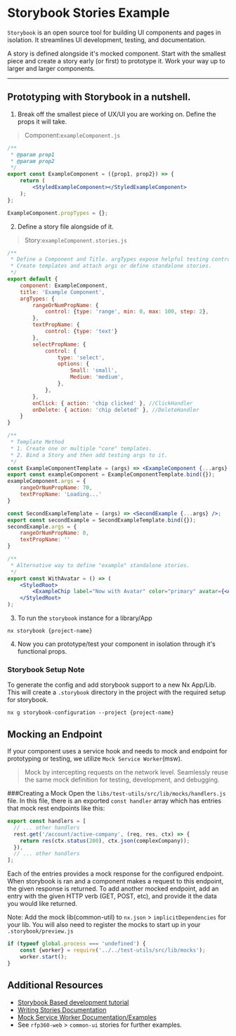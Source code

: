 # Storybook Stories Example

`Storybook` is an open source tool for building UI components and pages in isolation. 
It streamlines UI development, testing, and documentation.

A story is defined alongside it's mocked component. 
Start with the smallest piece and create a story early (or first) to prototype it.
Work your way up to larger and larger components.

---

## Prototyping with Storybook in a nutshell.

1. Break off the smallest piece of UX/UI you are working on. Define the props it will take.
> Component:`exampleComponent.js` 
```jsx
/**
 * @param prop1
 * @param prop2
 */
export const ExampleComponent = ({prop1, prop2}) => {
    return (
        <StyledExampleComponent></StyledExampleComponent>
    );
};

ExampleComponent.propTypes = {};
```


2. Define a story file alongside of it.
> Story:`exampleComponent.stories.js`

```jsx
/**
 * Define a Component and Title. argTypes expose helpful testing controls in Storybook.
 * Create templates and attach args or define standalone stories.
 */
export default {
    component: ExampleComponent,
    title: 'Example Component',
    argTypes: {
        rangeOrNumPropName: {
            control: {type: 'range', min: 0, max: 100, step: 2},
        },
        textPropName: {
            control: {type: 'text'}
        },
        selectPropName: {
            control: {
                type: 'select',
                options: {
                    Small: 'small',
                    Medium: 'medium',
                },
            },
        },
        onClick: { action: 'chip clicked' }, //ClickHandler
        onDelete: { action: 'chip deleted' }, //DeleteHandler
    }
}

/**
 * Template Method
 * 1. Create one or multiple "core" templates.
 * 2. Bind a Story and then add testing args to it.
 */
const ExampleComponentTemplate = (args) => <ExampleComponent {...args} />;
export const exampleComponent = ExampleComponentTemplate.bind({});
exampleComponent.args = {
    rangeOrNumPropName: 70,
    textPropName: 'Loading...'
}

const SecondExampleTemplate = (args) => <SecondExample {...args} />;
export const secondExample = SecondExampleTemplate.bind({});
secondExample.args = {
    rangeOrNumPropName: 0,
    textPropName: ''
}

/**
 * Alternative way to define "example" standalone stories.
 */
export const WithAvatar = () => (
    <StyledRoot>
        <ExampleChip label="Now with Avatar" color="primary" avatar={<Avatar>M</Avatar>} />
    </StyledRoot>
);
```

3. To run the `storybook` instance for a library/App
````
nx storybook {project-name}
````
4. Now you can prototype/test your component in isolation through it's functional props.

### Storybook Setup Note
To generate the config and add storybook support to a new Nx App/Lib.
This will create a `.storybook` directory in the project with the required setup for storybook.
````
nx g storybook-configuration --project {project-name}
````


## Mocking an Endpoint
If your component uses a service hook and needs to mock and endpoint for prototyping or testing, we utilize `Mock Service Worker`(msw). 
>Mock by intercepting requests on the network level. Seamlessly reuse the same mock definition for testing, development, and debugging.

###Creating a Mock
Open the `libs/test-utils/src/lib/mocks/handlers.js` file. In this file, there is an exported `const handler` array which has entries that mock rest endpoints like this:

```js
export const handlers = [
  // ... other handlers
  rest.get('/account/active-company', (req, res, ctx) => {
    return res(ctx.status(200), ctx.json(complexCompany));
  }),
  // ... other handlers
];
```

Each of the entries provides a mock response for the configured endpoint. When storybook is ran and a component makes a request to this endpoint, the given response is returned.
To add another mocked endpoint, add an entry with the given HTTP verb (GET, POST, etc), and provide it the data you would like returned.

Note: Add the mock lib(common-util) to `nx.json` > `implicitDependencies` for your lib.
You will also need to register the mocks to start up in your `.storybook/preview.js`
```js
if (typeof global.process === 'undefined') {
    const {worker} = require('../../test-utils/src/lib/mocks');
    worker.start();
}
```

## Additional Resources
* [Storybook Based development tutorial](https://storybook.js.org/tutorials/intro-to-storybook/react/en/get-started/)
* [Writing Stories Documentation](https://storybook.js.org/docs/react/writing-stories/introduction)
* [Mock Service Worker Documentation/Examples](https://mswjs.io/examples/)
* See `rfp360-web` > `common-ui` stories for further examples.
